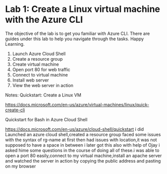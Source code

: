 # Lab 1: Create a Linux virtual machine with the Azure CLI

The objective of the lab is to get you familiar with Azure CLI.
There are guides under this lab to help you navigate through the tasks. 
Happy Learning.


1. Launch Azure Cloud Shell
2. Create a resource group
3. Create virtual machine
4. Open port 80 for web traffic
5. Connect to virtual machine
6. Install web server
7. View the web server in action



Notes:
Quickstart: Create a Linux VM

https://docs.microsoft.com/en-us/azure/virtual-machines/linux/quick-create-cli

Quickstart for Bash in Azure Cloud Shell

https://docs.microsoft.com/en-us/azure/cloud-shell/quickstart
i did Launched an azure cloud shell,created a resource group faced some issues with the syntax of rg-name at first then had issues with location,it was not supposed to have a space in between i later got this also with help of Ojay i asked hime some questions in the course of doing  all of these.i was able to open a port 80 easily,connect to my virtual machine,install an apache server and watched the server in action by copying the public address and pasting on my browser